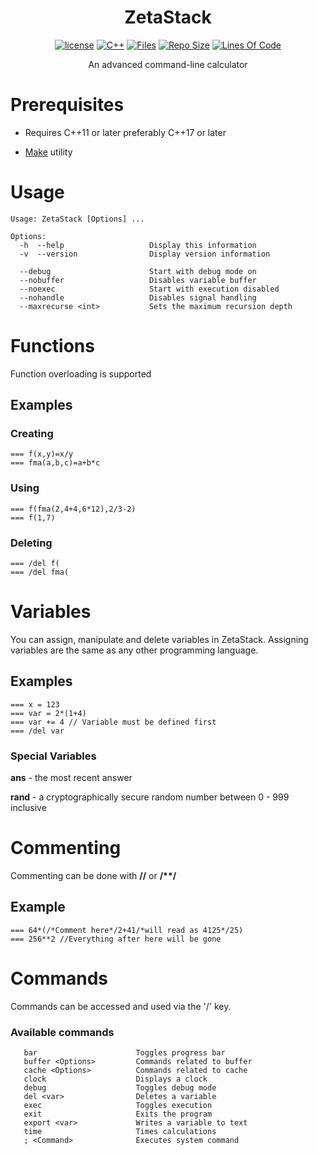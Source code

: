 <div align="center">

# ZetaStack

[![license](https://img.shields.io/github/license/Papr3ka/ZetaStack?style=flat-square)](https://github.com/Papr3ka/ZetaStack/blob/main/LICENSE)
[![C++](https://img.shields.io/badge/-C++-00599C?style=flat-square&logo=c)](https://github.com/Papr3ka)
[![Files](https://tokei.rs/b1/github/Papr3ka/ZetaStack?category=files)](https://github.com/Papr3ka/ZetaStack)
[![Repo Size](https://img.shields.io/github/repo-size/Papr3ka/ZetaStack?style=flat-square)](https://github.com/Papr3ka/ZetaStack)
[![Lines Of Code](https://tokei.rs/b1/github/Papr3ka/ZetaStack?category=code)](https://github.com/Papr3ka/ZetaStack)

An advanced command-line calculator

</div>

# Prerequisites

- Requires C++11 or later preferably C++17 or later

- [Make](https://www.gnu.org/software/make/) utility

# Usage

```
Usage: ZetaStack [Options] ...

Options:
  -h  --help                   Display this information
  -v  --version                Display version information

  --debug                      Start with debug mode on
  --nobuffer                   Disables variable buffer
  --noexec                     Start with execution disabled
  --nohandle                   Disables signal handling
  --maxrecurse <int>           Sets the maximum recursion depth
 ```

# Functions

Function overloading is supported

## Examples

### Creating

```
=== f(x,y)=x/y
=== fma(a,b,c)=a+b*c
```

### Using

```
=== f(fma(2,4+4,6*12),2/3-2)
=== f(1,7)
```

### Deleting

```
=== /del f(
=== /del fma(
```

# Variables

You can assign, manipulate and delete variables in ZetaStack. Assigning variables are the same as any other programming language.

## Examples

```
=== x = 123
=== var = 2*(1+4)
=== var += 4 // Variable must be defined first
=== /del var
```

### Special Variables

**ans** - the most recent answer

**rand** - a cryptographically secure random number between 0 - 999 inclusive

# Commenting
Commenting can be done with **//** or **/\*\*/**

## Example

```
=== 64*(/*Comment here*/2+41/*will read as 4125*/25)
=== 256**2 //Everything after here will be gone
```

# Commands

Commands can be accessed and used via the '/' key.

### Available commands

```
   bar                      Toggles progress bar
   buffer <Options>         Commands related to buffer
   cache <Options>          Commands related to cache
   clock                    Displays a clock
   debug                    Toggles debug mode
   del <var>                Deletes a variable
   exec                     Toggles execution
   exit                     Exits the program
   export <var>             Writes a variable to text
   time                     Times calculations
   ; <Command>              Executes system command
```
